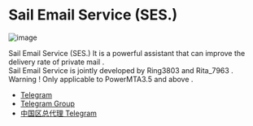 # Sail Email Service (SES.)
![image](https://i.imgur.com/GO3KQ77.png)

Sail Email Service (SES.) It is a powerful assistant that can improve the delivery rate of private mail .<br>
Sail Email Service is jointly developed by Ring3803 and Rita_7963 .<br>
Warning ! Only applicable to PowerMTA3.5 and above .
* [Telegram](https://t.me/Ring3803 "Telegram") 
* [Telegram Group](https://t.me/SailEmailService "Telegram Group")
* [中国区总代理 Telegram](https://t.me/SESchain "中国区总代理 Telegram") 

